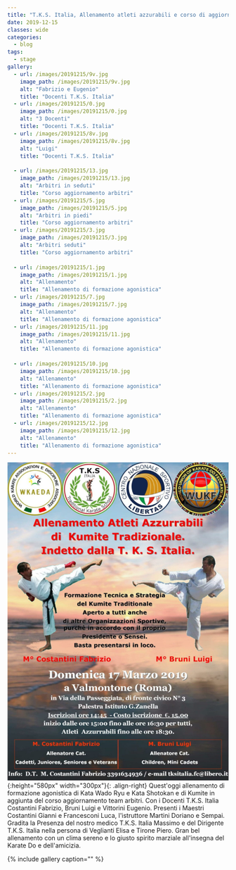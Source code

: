 ```yaml
---
title: "T.K.S. Italia, Allenamento atleti azzurabili e corso di aggiornamento arbitri - Domenica 15 dicembre 2019"
date: 2019-12-15
classes: wide
categories:
  - blog
tags:
  - stage
gallery:
  - url: /images/20191215/9v.jpg
    image_path: /images/20191215/9v.jpg
    alt: "Fabrizio e Eugenio"
    title: "Docenti T.K.S. Italia"
  - url: /images/20191215/0.jpg
    image_path: /images/20191215/0.jpg
    alt: "3 Docenti"
    title: "Docenti T.K.S. Italia"
  - url: /images/20191215/8v.jpg
    image_path: /images/20191215/8v.jpg
    alt: "Luigi"
    title: "Docenti T.K.S. Italia"

  - url: /images/20191215/13.jpg
    image_path: /images/20191215/13.jpg
    alt: "Arbitri in seduti"
    title: "Corso aggiornamento arbitri"
  - url: /images/20191215/5.jpg
    image_path: /images/20191215/5.jpg
    alt: "Arbitri in piedi"
    title: "Corso aggiornamento arbitri"
  - url: /images/20191215/3.jpg
    image_path: /images/20191215/3.jpg
    alt: "Arbitri seduti"
    title: "Corso aggiornamento arbitri"

  - url: /images/20191215/1.jpg
    image_path: /images/20191215/1.jpg
    alt: "Allenamento"
    title: "Allenamento di formazione agonistica"
  - url: /images/20191215/7.jpg
    image_path: /images/20191215/7.jpg
    alt: "Allenamento"
    title: "Allenamento di formazione agonistica"
  - url: /images/20191215/11.jpg
    image_path: /images/20191215/11.jpg
    alt: "Allenamento"
    title: "Allenamento di formazione agonistica"

  - url: /images/20191215/10.jpg
    image_path: /images/20191215/10.jpg
    alt: "Allenamento"
    title: "Allenamento di formazione agonistica"
  - url: /images/20191215/2.jpg
    image_path: /images/20191215/2.jpg
    alt: "Allenamento"
    title: "Allenamento di formazione agonistica"
  - url: /images/20191215/12.jpg
    image_path: /images/20191215/12.jpg
    alt: "Allenamento"
    title: "Allenamento di formazione agonistica"
---
```


![alt](/images/20190317/20190317.jpg){:height="580px" width="300px"}{: .align-right}
Quest'oggi allenamento di formazione agonistica di Kata Wado Ryu e Kata Shotokan e di Kumite in aggiunta del corso aggiornamento team arbitri.
Con i Docenti T.K.S. Italia Costantini Fabrizio, Bruni Luigi e Vittorini Eugenio.
Presenti i Maestri Costantini Gianni e Francesconi Luca, l'istruttore Martini Doriano e Sempai.
Gradita la Presenza del nostro medico T.K.S. Italia Massimo e del Dirigente T.K.S. Italia nella persona di Veglianti Elisa e Tirone Piero.
Gran bel allenamento con un clima sereno e lo giusto spirito marziale all'insegna del Karate Do e dell'amicizia.

{% include gallery caption="" %}

